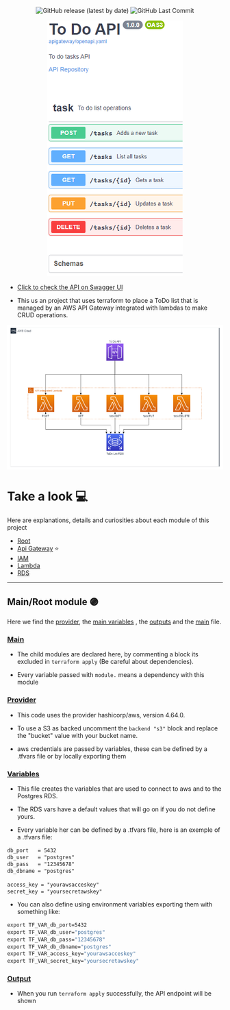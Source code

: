 <div align="center">
  
  ![GitHub release (latest by date)](https://img.shields.io/github/v/release/ICRosa/API_Gateway_with_openapi_and_terraform?color=orange)
  ![GitHub Last Commit](https://img.shields.io/github/last-commit/ICRosa/API_Gateway_with_openapi_and_terraform?color=orange)
  
</div>

<p align="center">
  <a href="https://icrosa.github.io/API_Gateway_with_openapi_and_terraform/">
    <img src="./Images/Swagger.png" alt="Check the API with swagger">
  </a>
</p>

- [Click to check the API on Swagger UI](https://icrosa.github.io/API_Gateway_with_openapi_and_terraform/)

- This us an project that uses terraform to place a ToDo list that is managed by an AWS API Gateway integrated with lambdas to make CRUD operations. 

<img src="./Images/Diagram.png">

# Take a look :computer:
Here are explanations, details and curiosities about each module of this project

 - [Root](#mainroot-module)
 - [Api Gateway](apigateway/) :star:
 - [IAM](iam/)
 - [Lambda](lambda/)
 - [RDS](rds/)

---

## Main/Root module :purple_circle:
Here we find the [provider](#provider), the [main variables](#variables) , the [outputs](#output) and the [main](#main) file.

### [Main](main.tf)
 - The child modules are declared here, by commenting a block its excluded in ``` terraform apply ``` (Be careful about dependencies).

 - Every variable passed with ``` module. ``` means a dependency with this module

### [Provider](provider.tf)
 - This code uses the provider hashicorp/aws, version 4.64.0. 

 - To use a S3 as backed uncomment the ``` backend "s3" ``` block and replace the "bucket" value with your bucket name.

 - aws credentials are passed by variables, these can be defined by a .tfvars file or by locally exporting them

### [Variables](variables.tf)
 - This file creates the variables that are used to connect to aws and to the Postgres RDS. 

 - The RDS vars have a default values that will go on if you do not define yours.

 - Every variable her can be defined by a .tfvars file, here is an exemple of a .tfvars file:
 ```hcl
db_port   = 5432
db_user   = "postgres"
db_pass   = "12345678"
db_dbname = "postgres"

access_key = "yourawsacceskey"
secret_key = "yoursecretawskey"
 ```
 - You can also define using environment variables exporting them with something like:
 ```cmd
 export TF_VAR_db_port=5432
 export TF_VAR_db_user="postgres"
 export TF_VAR_db_pass="12345678"
 export TF_VAR_db_dbname="postgres"
 export TF_VAR_access_key="yourawsacceskey"
 export TF_VAR_secret_key="yoursecretawskey"
 ```

### [Output](output.tf)
 - When you run ``` terraform apply ``` successfully, the API endpoint will be shown

